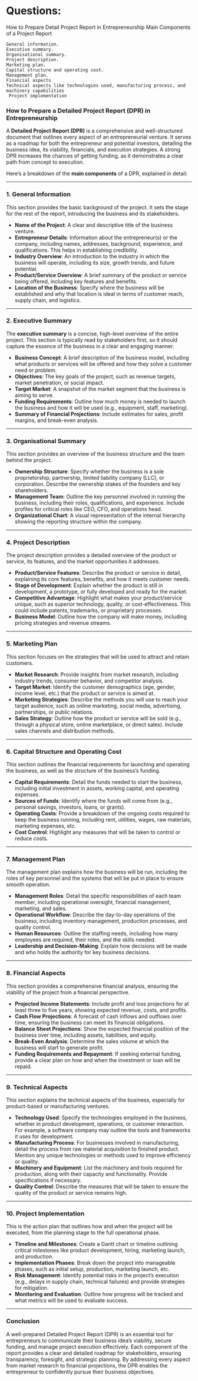 # Questions:

How to Prepare Detail Project Report in Entrepreneurship
Main Components of a Project Report

```
General information.
Executive summary.
Organisational summary.
Project description.
Marketing plan.
Capital structure and operating cost.
Management plan.
Financial aspects
Technical aspects like technologies used, manufacturing process, and machinery capabilities
 Project implementation

```

### **How to Prepare a Detailed Project Report (DPR) in Entrepreneurship**

A **Detailed Project Report (DPR)** is a comprehensive and well-structured document that outlines every aspect of an entrepreneurial venture. It serves as a roadmap for both the entrepreneur and potential investors, detailing the business idea, its viability, financials, and execution strategies. A strong DPR increases the chances of getting funding, as it demonstrates a clear path from concept to execution.

Here’s a breakdown of the **main components** of a DPR, explained in detail:

---

### **1. General Information**

This section provides the basic background of the project. It sets the stage for the rest of the report, introducing the business and its stakeholders.

- **Name of the Project**: A clear and descriptive title of the business venture.
- **Entrepreneur Details**: Information about the entrepreneur(s) or the company, including names, addresses, background, experience, and qualifications. This helps in establishing credibility.
- **Industry Overview**: An introduction to the industry in which the business will operate, including its size, growth trends, and future potential.
- **Product/Service Overview**: A brief summary of the product or service being offered, including key features and benefits.
- **Location of the Business**: Specify where the business will be established and why that location is ideal in terms of customer reach, supply chain, and logistics.

---

### **2. Executive Summary**

The **executive summary** is a concise, high-level overview of the entire project. This section is typically read by stakeholders first, so it should capture the essence of the business in a clear and engaging manner.

- **Business Concept**: A brief description of the business model, including what products or services will be offered and how they solve a customer need or problem.
- **Objectives**: The key goals of the project, such as revenue targets, market penetration, or social impact.
- **Target Market**: A snapshot of the market segment that the business is aiming to serve.
- **Funding Requirements**: Outline how much money is needed to launch the business and how it will be used (e.g., equipment, staff, marketing).
- **Summary of Financial Projections**: Include estimates for sales, profit margins, and break-even analysis.

---

### **3. Organisational Summary**

This section provides an overview of the business structure and the team behind the project.

- **Ownership Structure**: Specify whether the business is a sole proprietorship, partnership, limited liability company (LLC), or corporation. Describe the ownership stakes of the founders and key shareholders.
- **Management Team**: Outline the key personnel involved in running the business, including their roles, qualifications, and experience. Include profiles for critical roles like CEO, CFO, and operations head.
- **Organizational Chart**: A visual representation of the internal hierarchy showing the reporting structure within the company.

---

### **4. Project Description**

The project description provides a detailed overview of the product or service, its features, and the market opportunities it addresses.

- **Product/Service Features**: Describe the product or service in detail, explaining its core features, benefits, and how it meets customer needs.
- **Stage of Development**: Explain whether the product is still in development, a prototype, or fully developed and ready for the market.
- **Competitive Advantage**: Highlight what makes your product/service unique, such as superior technology, quality, or cost-effectiveness. This could include patents, trademarks, or proprietary processes.
- **Business Model**: Outline how the company will make money, including pricing strategies and revenue streams.

---

### **5. Marketing Plan**

This section focuses on the strategies that will be used to attract and retain customers.

- **Market Research**: Provide insights from market research, including industry trends, consumer behavior, and competitor analysis.
- **Target Market**: Identify the customer demographics (age, gender, income level, etc.) that the product or service is aimed at.
- **Marketing Strategies**: Describe the methods you will use to reach your target audience, such as online marketing, social media, advertising, partnerships, or public relations.
- **Sales Strategy**: Outline how the product or service will be sold (e.g., through a physical store, online marketplace, or direct sales). Include sales channels and distribution methods.

---

### **6. Capital Structure and Operating Cost**

This section outlines the financial requirements for launching and operating the business, as well as the structure of the business’s funding.

- **Capital Requirements**: Detail the funds needed to start the business, including initial investment in assets, working capital, and operating expenses.
- **Sources of Funds**: Identify where the funds will come from (e.g., personal savings, investors, loans, or grants).
- **Operating Costs**: Provide a breakdown of the ongoing costs required to keep the business running, including rent, utilities, wages, raw materials, marketing expenses, etc.
- **Cost Control**: Highlight any measures that will be taken to control or reduce costs.

---

### **7. Management Plan**

The management plan explains how the business will be run, including the roles of key personnel and the systems that will be put in place to ensure smooth operation.

- **Management Roles**: Detail the specific responsibilities of each team member, including operational oversight, financial management, marketing, and sales.
- **Operational Workflow**: Describe the day-to-day operations of the business, including inventory management, production processes, and quality control.
- **Human Resources**: Outline the staffing needs, including how many employees are required, their roles, and the skills needed.
- **Leadership and Decision-Making**: Explain how decisions will be made and who holds the authority for key business decisions.

---

### **8. Financial Aspects**

This section provides a comprehensive financial analysis, ensuring the viability of the project from a financial perspective.

- **Projected Income Statements**: Include profit and loss projections for at least three to five years, showing expected revenue, costs, and profits.
- **Cash Flow Projections**: A forecast of cash inflows and outflows over time, ensuring the business can meet its financial obligations.
- **Balance Sheet Projections**: Show the expected financial position of the business over time, including assets, liabilities, and equity.
- **Break-Even Analysis**: Determine the sales volume at which the business will start to generate profit.
- **Funding Requirements and Repayment**: If seeking external funding, provide a clear plan on how and when the investment or loan will be repaid.

---

### **9. Technical Aspects**

This section explains the technical aspects of the business, especially for product-based or manufacturing ventures.

- **Technology Used**: Specify the technologies employed in the business, whether in product development, operations, or customer interaction. For example, a software company may outline the tools and frameworks it uses for development.
- **Manufacturing Process**: For businesses involved in manufacturing, detail the process from raw material acquisition to finished product. Mention any unique technologies or methods used to improve efficiency or quality.
- **Machinery and Equipment**: List the machinery and tools required for production, along with their capacity and functionality. Provide specifications if necessary.
- **Quality Control**: Describe the measures that will be taken to ensure the quality of the product or service remains high.

---

### **10. Project Implementation**

This is the action plan that outlines how and when the project will be executed, from the planning stage to the full operational phase.

- **Timeline and Milestones**: Create a Gantt chart or timeline outlining critical milestones like product development, hiring, marketing launch, and production.
- **Implementation Phases**: Break down the project into manageable phases, such as initial setup, production, marketing launch, etc.
- **Risk Management**: Identify potential risks in the project’s execution (e.g., delays in supply chain, technical failures) and provide strategies for mitigation.
- **Monitoring and Evaluation**: Outline how progress will be tracked and what metrics will be used to evaluate success.

---

### **Conclusion**

A well-prepared Detailed Project Report (DPR) is an essential tool for entrepreneurs to communicate their business idea’s viability, secure funding, and manage project execution effectively. Each component of the report provides a clear and detailed roadmap for stakeholders, ensuring transparency, foresight, and strategic planning. By addressing every aspect from market research to financial projections, the DPR enables the entrepreneur to confidently pursue their business objectives.